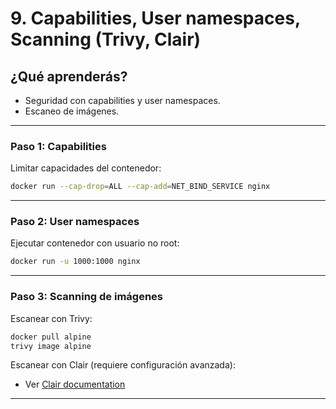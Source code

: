 # 9. Capabilities, User namespaces, Scanning (Trivy, Clair)

## ¿Qué aprenderás?
- Seguridad con capabilities y user namespaces.
- Escaneo de imágenes.

---

### Paso 1: Capabilities

Limitar capacidades del contenedor:
```bash
docker run --cap-drop=ALL --cap-add=NET_BIND_SERVICE nginx
```

---

### Paso 2: User namespaces

Ejecutar contenedor con usuario no root:
```bash
docker run -u 1000:1000 nginx
```

---

### Paso 3: Scanning de imágenes

Escanear con Trivy:
```bash
docker pull alpine
trivy image alpine
```

Escanear con Clair (requiere configuración avanzada):
- Ver [Clair documentation](https://quay.github.io/clair/)

---